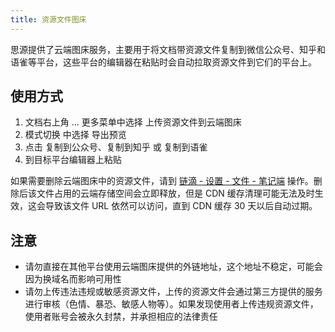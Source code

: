 ```yaml
---
title: 资源文件图床
---
```

思源提供了云端图床服务，主要用于将文档带资源文件复制到微信公众号、知乎和语雀等平台，这些平台的编辑器在粘贴时会自动拉取资源文件到它们的平台上。

## 使用方式

1. 文档右上角 ... 更多菜单中选择 上传资源文件到云端图床
2. 模式切换 中选择 导出预览
3. 点击 复制到公众号、复制到知乎 或 复制到语雀
4. 到目标平台编辑器上粘贴

如果需要删除云端图床中的资源文件，请到 [链滴 - 设置 - 文件 - 笔记端](https://ld246.com/settings/file?type=3) 操作。删除后该文件占用的云端存储空间会立即释放，但是 CDN 缓存清理可能无法及时生效，这会导致该文件 URL 依然可以访问，直到 CDN 缓存 30 天以后自动过期。

## 注意

* 请勿直接在其他平台使用云端图床提供的外链地址，这个地址不稳定，可能会因为换域名而影响可用性
* 请勿上传违法违规或敏感资源文件，上传的资源文件会通过第三方提供的服务进行审核（色情、暴恐、敏感人物等）。如果发现使用者上传违规资源文件，使用者账号会被永久封禁，并承担相应的法律责任
